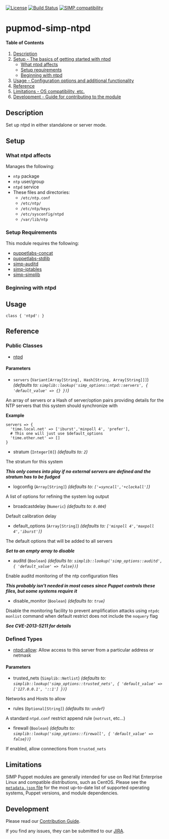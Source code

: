 [![License](http://img.shields.io/:license-apache-blue.svg)](http://www.apache.org/licenses/LICENSE-2.0.html) [![Build Status](https://travis-ci.org/simp/pupmod-simp-ntpd.svg)](https://travis-ci.org/simp/pupmod-simp-ntpd) [![SIMP compatibility](https://img.shields.io/badge/SIMP%20compatibility-6.*-orange.svg)](https://img.shields.io/badge/SIMP%20compatibility-6.*-orange.svg)

# pupmod-simp-ntpd

#### Table of Contents

1. [Description](#description)
2. [Setup - The basics of getting started with ntpd](#setup)
    * [What ntpd affects](#what-ntpd-affects)
    * [Setup requirements](#setup-requirements)
    * [Beginning with ntpd](#beginning-with-ntpd)
3. [Usage - Configuration options and additional functionality](#usage)
4. [Reference](#reference)
5. [Limitations - OS compatibility, etc.](#limitations)
6. [Development - Guide for contributing to the module](#development)

## Description

Set up ntpd in either standalone or server mode.

## Setup


### What ntpd affects

Manages the following:

* `ntp` package
* `ntp` user/group
* `ntpd` service
* These files and directories:
    * `/etc/ntp.conf`
    * `/etc/ntp/`
    * `/etc/ntp/keys`
    * `/etc/sysconfig/ntpd`
    * `/var/lib/ntp`

### Setup Requirements

This module requires the following:

* [puppetlabs-concat](https://forge.puppet.com/puppetlabs/concat)
* [puppetlabs-stdlib](https://forge.puppet.com/puppetlabs/stdlib)
* [simp-auditd](https://forge.puppet.com/simp/auditd)
* [simp-iptables](https://forge.puppet.com/simp/iptables)
* [simp-simplib](https://forge.puppet.com/simp/simplib)

### Beginning with ntpd

## Usage

    class { 'ntpd': }

## Reference

### Public Classes

* [ntpd](https://github.com/simp/pupmod-simp-ntpd/blob/master/manifests/init.pp)

#### Parameters

* `servers` (`Variant[Array[String], Hash[String, Array[String]]]`) *(defaults to: `simplib::lookup('simp_options::ntpd::servers', { 'default_value' => {} })`)*

An array of servers or a Hash of server/option pairs providing details for the NTP servers that this system should synchronize with

**Example**

```
servers => {
  'time.local.net' => ['iburst','minpoll 4', 'prefer'],
  # This one will just use $default_options
  'time.other.net' => []
}
```

* stratum (`Integer[0]`) *(defaults to: `2`)*

The stratum for this system

***This only comes into play if no external servers are defined and the stratum has to be fudged***

* logconfig (`Array[String]`) *(defaults to: `['=syncall','+clockall']`)*

A list of options for refining the system log output

* broadcastdelay (`Numeric`) *(defaults to: `0.004`)*

Default calibration delay

* default\_options (`Array[String]`) *(defaults to: `['minpoll 4','maxpoll 4','iburst']`)*

The default options that will be added to all servers

***Set to an empty array to disable***

* auditd (`Boolean`) *(defaults to: `simplib::lookup('simp_options::auditd', { 'default_value' => false})`)*

Enable auditd monitoring of the ntp configuration files

***This probably isn't needed in most cases since Puppet controls these files, but some systems require it***

* disable\_monitor (`Boolean`) *(defaults to: `true`)*

Disable the monitoring facility to prevent amplification attacks using `ntpdc monlist` command when default restrict does not include the `noquery` flag

***See CVE-2013-5211 for details***

### Defined Types

* [ntpd::allow](https://github.com/simp/pupmod-simp-ntpd/blob/master/manifests/allow.pp): Allow access to this server from a particular address or netmask

#### Parameters

* trusted\_nets (`Simplib::Netlist`) *(defaults to: `simplib::lookup('simp_options::trusted_nets', { 'default_value' => ['127.0.0.1', '::1'] })`)*

Networks and Hosts to allow

* rules (`Optional[String]`) *(defaults to: `undef`)*

A standard `ntpd.conf` restrict append rule (`notrust`, etc...)

* firewall (`Boolean`) *(defaults to: `simplib::lookup('simp_options::firewall', { 'default_value' => false})`)*

If enabled, allow connections from `trusted_nets`

## Limitations

SIMP Puppet modules are generally intended for use on Red Hat Enterprise
Linux and compatible distributions, such as CentOS. Please see the
[`metadata.json` file](./metadata.json) for the most up-to-date list of
supported operating systems, Puppet versions, and module dependencies.

## Development

Please read our [Contribution Guide](http://simp-doc.readthedocs.io/en/stable/contributors_guide/index.html).

If you find any issues, they can be submitted to our
[JIRA](https://simp-project.atlassian.net).
